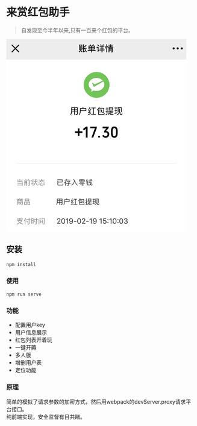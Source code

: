 # 来赏红包助手

> 自发现至今半年以来,只有一百来个红包的平台。

![Github](public/img/withdraw.png)
## 安装
```
npm install 
```

### 使用
```
npm run serve
```

### 功能

 - 配置用户key  
 - 用户信息展示  
 - 红包列表开着玩  
 - 一键开薅
 - 多人版
 - 增删用户表
 - 定位功能 

### 原理
简单的模拟了请求参数的加密方式，然后用webpack的devServer.proxy请求平台接口。  
纯前端实现，安全监督有目共睹。